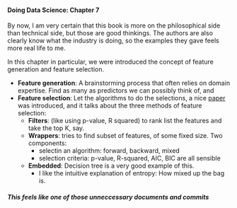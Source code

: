 #### Doing Data Science: Chapter 7

By now, I am very certain that this book is more on the philosophical side than technical side, but those are good thinkings. The authors are also clearly know what the industry is doing, so the examples they gave feels more real life to me.

In this chapter in particular, we were introduced the concept of feature generation and feature selection.

* **Feature generation**: A brainstorming process that often relies on domain expertise. Find as many as predictors we can possibly think of, and
* **Feature selection**: Let the algorithms to do the selections, a nice [paper] was introduced, and it talks about the three methods of feature selection:
	* **Filters**: (like using p-value, R squared) to rank list the features and take the top K, say.
	* **Wrappers**: tries to find subset of features, of some fixed size. Two components:
		* selectin an algorithm: forward, backward, mixed
		* selection criteria: p-value, R-squared, AIC, BIC are all sensible
	* **Embedded**: Decision tree is a very good example of this.
		* I like the intuitive explanation of entropy: How mixed up the bag is.

##### This feels like one of those unneccessary documents and commits

[paper]: http://jmlr.org/papers/volume3/guyon03a/guyon03a.pdf